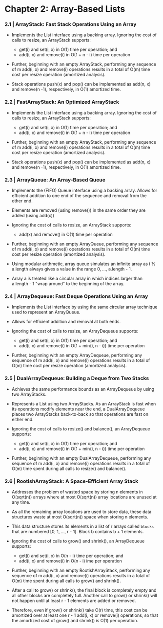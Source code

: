 # Chapter 2: Array-Based Lists

### 2.1 | ArrayStack: Fast Stack Operations Using an Array

- Implements the List interface using a backing array.
  Ignoring the cost of calls to resize, an ArrayStack supports:

  - get(i) and set(i, x) in O(1) time per operation; and
  - add(i, x) and remove(i) in O(1 + n - i) time per operation

- Further, beginning with an empty ArrayStack, performing any sequence
  of m add(i, x) and remove(i) operations results in a total of O(m) time
  cost per resize operation (amortized analysis).

- Stack operations push(x) and pop() can be implemented as add(n, x) and
  remove(n -1), respectively, in O(1) amortized time.

### 2.2 | FastArrayStack: An Optimized ArrayStack

- Implements the List interface using a backing array.
  Ignoring the cost of calls to resize, an ArrayStack supports:

  - get(i) and set(i, x) in O(1) time per operation; and
  - add(i, x) and remove(i) in O(1 + n - i) time per operation

- Further, beginning with an empty ArrayStack, performing any sequence
  of m add(i, x) and remove(i) operations results in a total of O(m) time
  cost per resize operation (amortized analysis).

- Stack operations push(x) and pop() can be implemented as add(n, x) and
  remove(n -1), respectively, in O(1) amortized time.

### 2.3 | ArrayQueue: An Array-Based Queue

- Implements the (FIFO) Queue interface using a backing array.
  Allows for efficient addition to one end of the sequence and removal from
  the other end.

- Elements are removed (using remove()) in the same order they are added (using
  add(x))

- Ignoring the cost of calls to resize, an ArrayStack supports:

  - add(x) and remove() in O(1) time per operation

- Further, beginning with an empty ArrayQueue, performing any sequence
  of m add(i, x) and remove(i) operations results in a total of O(m) time
  cost per resize operation (amortized analysis).

- Using modular arithmetic, array queue simulates an infinite array as
  i % a.length always gives a value in the range 0, ..., a.length - 1.

- Array a is treated like a circular array in which indices larger than
  a.length - 1 "wrap around" to the beginning of the array.

### 2.4 | ArrayDequeue: Fast Deque Operations Using an Array

- Implements the List interface by using the same circular array technique
  used to represent an ArrayQueue.

- Allows for efficient addition and removal at both ends.

- Ignoring the cost of calls to resize, an ArrayDequeue supports:

  - get(i) and set(i, x) in O(1) time per operation; and
  - add(i, x) and remove(i) in O(1 + min{i, n - i}) time per operation

- Further, beginning with an empty ArrayDequeue, performing any sequence
  of m add(i, x) and remove(i) operations results in a total of O(m) time
  cost per resize operation (amortized analysis).

### 2.5 | DualArrayDequeue: Building a Deque from Two Stacks

- Achieves the same performance bounds as an ArrayDequeue by using two
  ArrayStacks.

- Represents a List using two ArrayStacks. As an ArrayStack is fast when its
  operations modify elements near the end, a DualArrayDequeue places two
  ArrayStacks back-to-back so that operations are fast on either end.

- Ignoring the cost of calls to resize() and balance(), an ArrayDequeue
  supports:

  - get(i) and set(i, x) in O(1) time per operation; and
  - add(i, x) and remove(i) in O(1 + min{i, n - i}) time per operation

- Further, beginning with an empty DualArrayDequeue, performing any sequence
  of m add(i, x) and remove(i) operations results in a total of O(m) time
  spent during all calls to resize() and balance().

### 2.6 | RootishArrayStack: A Space-Efficient Array Stack

- Addresses the problem of wasted space by storing n elements in O(sqrt(n))
  arrays where at most O(sqrt(n)) array locations are unused at any time.

- As all the remaining array locations are used to store data, these data
  structures waste at most O(sqrt(n)) space when storing n elements.

- This data structure stores its elements in a list of r arrays called `blocks`
  that are numbered [0, 1, ..., r - 1]. Block b contains b + 1 elements.

- Ignoring the cost of calls to grow() and shrink(), an ArrayDequeue
  supports:

  - get(i) and set(i, x) in O(n - i) time per operation; and
  - add(i, x) and remove(i) in O(n - i) ime per operation

- Further, beginning with an empty RootishArrayStack, performing any sequence
  of m add(i, x) and remove(i) operations results in a total of O(m) time
  spent during all calls to grow() and shrink().

- After a call to grow() or shrink(), the final block is completely empty and
  all other blocks are completely full. Another call to grow() or shrink() will
  not happen until at least r - 1 elements are added or removed.

- Therefore, even if grow() or shrink() take O(r) time, this cost can be
  amortized over at least one r - 1 add(i, x) or remove(i) operations, so that
  the amortized cost of grow() and shrink() is O(1) per operation.

